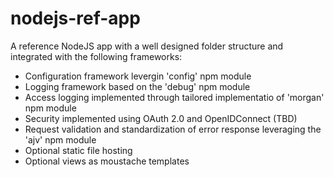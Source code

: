 # nodejs-ref-app

A reference NodeJS app with a well designed folder structure and integrated with the following frameworks:
- Configuration framework levergin 'config' npm module 
- Logging framework based on the 'debug' npm module
- Access logging implemented through tailored implementatio of 'morgan' npm module
- Security implemented using OAuth 2.0 and OpenIDConnect (TBD)
- Request validation and standardization of error response leveraging the 'ajv' npm module
- Optional static file hosting
- Optional views as moustache templates
